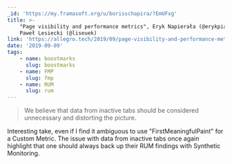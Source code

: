 ```yaml
---
_id: 'https://my.framasoft.org/u/borisschapira/?EmUFxg'
title: >-
    "Page visibility and performance metrics", Eryk Napierała (@erykpiast) and
    Paweł Lesiecki (@liseuek)
link: 'https://allegro.tech/2019/09/page-visibility-and-performance-metrics.html'
date: '2019-09-09'
tags:
    - name: boostmarks
      slug: boostmarks
    - name: FMP
      slug: fmp
    - name: RUM
      slug: rum
---
```


<div class="markdown"><blockquote>
<p>We believe that data from inactive tabs should be considered unnecessary and distorting the picture.</p>
</blockquote>
<p>Interesting take, even if I find it ambiguous to use &quot;FirstMeaningfulPaint&quot; for a Custom Metric. The issue with data from inactive tabs once again highlight that one should always back up their RUM findings with Synthetic Monitoring.
</p></div>
